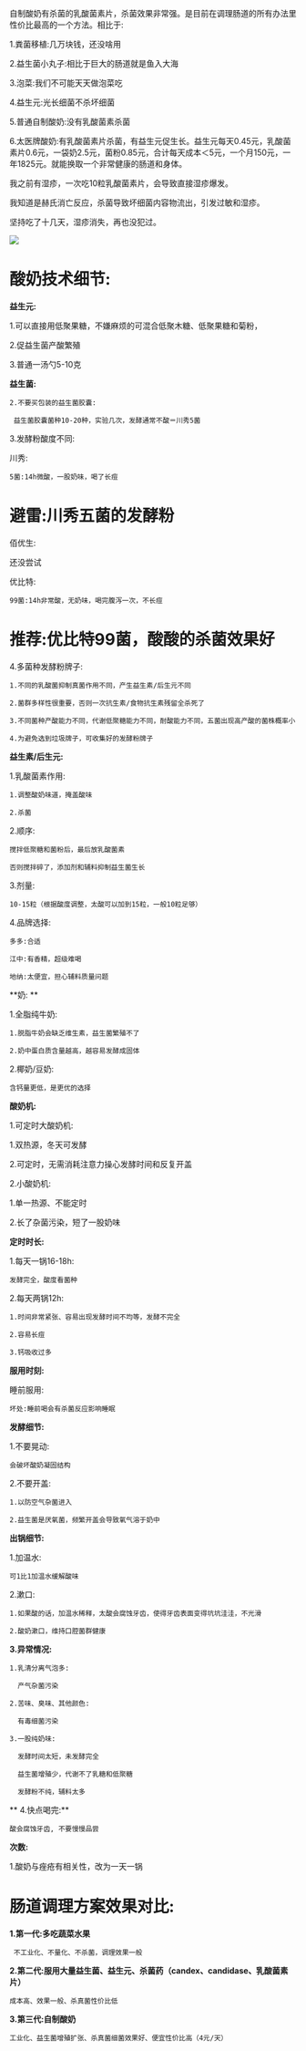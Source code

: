 自制酸奶有杀菌的乳酸菌素片，杀菌效果非常强。是目前在调理肠道的所有办法里性价比最高的一个方法。相比于:

1.粪菌移植:几万块钱，还没啥用

2.益生菌小丸子:相比于巨大的肠道就是鱼入大海

3.泡菜:我们不可能天天做泡菜吃

4.益生元:光长细菌不杀坏细菌

5.普通自制酸奶:没有乳酸菌素杀菌

6.太医牌酸奶:有乳酸菌素片杀菌，有益生元促生长。益生元每天0.45元，乳酸菌素片0.6元，一袋奶2.5元，菌粉0.85元，合计每天成本＜5元，一个月150元，一年1825元。就能换取一个非常健康的肠道和身体。

我之前有湿疹，一次吃10粒乳酸菌素片，会导致直接湿疹爆发。

我知道是赫氏消亡反应，杀菌导致坏细菌内容物流出，引发过敏和湿疹。

坚持吃了十几天，湿疹消失，再也没犯过。

![](https://pic4.zhimg.com/v2-05ee89c8a4b2b1aa3d4a798e2b9dee61_1440w.jpg)

# 酸奶技术细节:

**益生元:**

  1.可以直接用低聚果糖，不嫌麻烦的可混合低聚木糖、低聚果糖和菊粉，

  2.促益生菌产酸繁殖

  3.普通一汤勺5-10克

**益生菌:**

    2.不要买包装的益生菌胶囊:

     益生菌胶囊菌种10-20种，实验几次，发酵通常不酸＝川秀5菌

  3.发酵粉酸度不同:

川秀:

    5菌:14h微酸，一股奶味，喝了长痘

# 避雷:川秀五菌的发酵粉

佰优生:

  还没尝试

优比特:

    99菌:14h非常酸，无奶味，喝完腹泻一次，不长痘

# 推荐:优比特99菌，酸酸的杀菌效果好

  4.多菌种发酵粉牌子:

    1.不同的乳酸菌抑制真菌作用不同，产生益生素/后生元不同

    2.菌群多样性很重要，否则一次抗生素/食物抗生素残留全杀死了

    3.不同菌种产酸能力不同，代谢低聚糖能力不同，耐酸能力不同，五菌出现高产酸的菌株概率小

    4.为避免选到垃圾牌子，可收集好的发酵粉牌子

**益生素/后生元:**

  1.乳酸菌素作用:

    1.调整酸奶味道，掩盖酸味

    2.杀菌

  2.顺序:

    搅拌低聚糖和菌粉后，最后放乳酸菌素

    否则搅拌碎了，添加剂和辅料抑制益生菌生长

  3.剂量:

    10-15粒（根据酸度调整，太酸可以加到15粒，一般10粒足够）

  4.品牌选择:

    多多:合适

    江中:有香精，超级难喝

    地纳:太便宜，担心辅料质量问题

**奶:  **

1.全脂纯牛奶:

    1.脱脂牛奶会缺乏维生素，益生菌繁殖不了

    2.奶中蛋白质含量越高，越容易发酵成固体

2.椰奶/豆奶:

    含钙量更低，是更优的选择

**酸奶机:**

1.可定时大酸奶机:

  1.双热源，冬天可发酵

  2.可定时，无需消耗注意力操心发酵时间和反复开盖

2.小酸奶机:

  1.单一热源、不能定时

  2.长了杂菌污染，短了一股奶味

**定时时长:**

  1.每天一锅16-18h:

    发酵完全，酸度看菌种

  2.每天两锅12h:

    1.时间非常紧张、容易出现发酵时间不均等，发酵不完全

    2.容易长痘

    3.钙吸收过多

**服用时刻:**

睡前服用:

    坏处:睡前喝会有杀菌反应影响睡眠

**发酵细节:**

  1.不要晃动:

    会破坏酸奶凝固结构

  2.不要开盖:

    1.以防空气杂菌进入

    2.益生菌是厌氧菌，频繁开盖会导致氧气溶于奶中

**出锅细节:**

  1.加温水:

    可1比1加温水缓解酸味

  2.漱口:

    1.如果酸的话，加温水稀释，太酸会腐蚀牙齿，使得牙齿表面变得坑坑洼洼，不光滑

    2.酸奶漱口，维持口腔菌群健康

**3.异常情况:**

    1.乳清分离气泡多:

      产气杂菌污染

    2.苦味、臭味、其他颜色:

      有毒细菌污染

    3.一股纯奶味:

      发酵时间太短，未发酵完全

      益生菌增殖少，代谢不了乳糖和低聚糖

      发酵粉不纯，辅料太多

**  4.快点喝完:**

    酸会腐蚀牙齿, 不要慢慢品尝

**次数:**

  1.酸奶与痤疮有相关性，改为一天一锅

# 肠道调理方案效果对比:

**1.第一代:多吃蔬菜水果**

     不工业化、不量化、不杀菌，调理效果一般

**2.第二代:服用大量益生菌、益生元、杀菌药（candex、candidase、乳酸菌素片）**

    成本高、效果一般、杀真菌性价比低

**3.第三代:自制酸奶**

    工业化、益生菌增殖扩张、杀真菌细菌效果好、便宜性价比高（4元/天）
